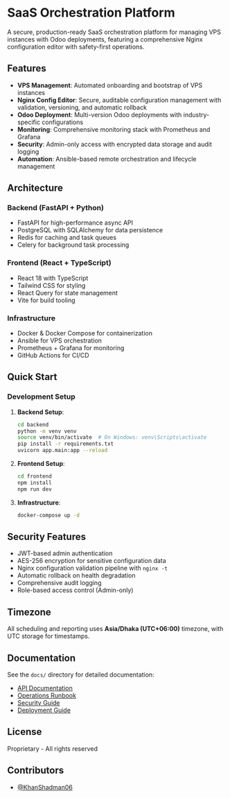 # SaaS Orchestration Platform

A secure, production-ready SaaS orchestration platform for managing VPS instances with Odoo deployments, featuring a comprehensive Nginx configuration editor with safety-first operations.

## Features

- **VPS Management**: Automated onboarding and bootstrap of VPS instances
- **Nginx Config Editor**: Secure, auditable configuration management with validation, versioning, and automatic rollback
- **Odoo Deployment**: Multi-version Odoo deployments with industry-specific configurations
- **Monitoring**: Comprehensive monitoring stack with Prometheus and Grafana
- **Security**: Admin-only access with encrypted data storage and audit logging
- **Automation**: Ansible-based remote orchestration and lifecycle management

## Architecture

### Backend (FastAPI + Python)
- FastAPI for high-performance async API
- PostgreSQL with SQLAlchemy for data persistence
- Redis for caching and task queues
- Celery for background task processing

### Frontend (React + TypeScript)
- React 18 with TypeScript
- Tailwind CSS for styling
- React Query for state management
- Vite for build tooling

### Infrastructure
- Docker & Docker Compose for containerization
- Ansible for VPS orchestration
- Prometheus + Grafana for monitoring
- GitHub Actions for CI/CD

## Quick Start

### Development Setup

1. **Backend Setup**:
   ```bash
   cd backend
   python -m venv venv
   source venv/bin/activate  # On Windows: venv\Scripts\activate
   pip install -r requirements.txt
   uvicorn app.main:app --reload
   ```

2. **Frontend Setup**:
   ```bash
   cd frontend
   npm install
   npm run dev
   ```

3. **Infrastructure**:
   ```bash
   docker-compose up -d
   ```

## Security Features

- JWT-based admin authentication
- AES-256 encryption for sensitive configuration data
- Nginx configuration validation pipeline with `nginx -t`
- Automatic rollback on health degradation
- Comprehensive audit logging
- Role-based access control (Admin-only)

## Timezone

All scheduling and reporting uses **Asia/Dhaka (UTC+06:00)** timezone, with UTC storage for timestamps.

## Documentation

See the `docs/` directory for detailed documentation:
- [API Documentation](docs/api.md)
- [Operations Runbook](docs/operations.md)
- [Security Guide](docs/security.md)
- [Deployment Guide](docs/deployment.md)

## License

Proprietary - All rights reserved

## Contributors

- [@KhanShadman06](https://github.com/KhanShadman06)
